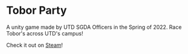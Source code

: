 # Tobor Party 

A unity game made by UTD SGDA Officers in the Spring of 2022. Race Tobor's across UTD's campus!

Check it out on [Steam](https://store.steampowered.com/app/1932330/Tobor_Party/)!
